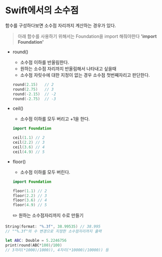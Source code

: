 # Swift에서의 소수점
함수를 구성하다보면 소수점 자리까지 계산하는 경우가 있다.

> 아래 함수를 사용하기 위해서는 Foundation을 import 해줘야한다
**'import Foundation'**

- round()
   - 소수점 이하를 반올림한다.
   - 원하는 소수점 자리까지 반올림해서 나타내고 싶을때
   - 소수점 자릿수에 대한 지정이 없는 경우 소수점 첫번째자리고 판단한다.
   ```swift
   round(2.15)   // 2
   round(2.75)   // 3
   round(-2.15)  // -2
   round(-2.75)  // -3
   ```

- ceil()
   - 소수점 이하를 모두 버리고 +1을 한다.
   ```swift
   import Foundation

   ceil(1.1) // 2
   ceil(2.2) // 3
   ceil(3.6) // 4
   ceil(4.9) // 5
   ```

- floor()
   - 소수점 이하를 모두 버린다.
   ```swift
   import Foundation
   
   floor(1.1) // 2
   floor(2.2) // 3
   floor(3.6) // 4
   floor(4.9) // 5
   ```


  ✏️ 원하는 소수점자리까지 수로 만들기


```swift
String(format: "%.3f", 38.99535) // 38.995
// ""%.3f"의 수 변경으로 지정한 소수점자리까지 출력
```

```swift
let ABC: Double = 5.2246756
print(round(ABC*100)/100)
// 3자리(*1000)/1000)), 4자리(*10000)/10000)) 등
```


